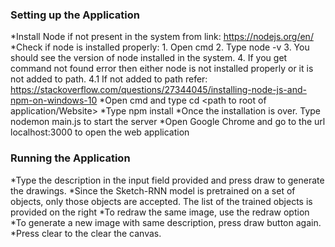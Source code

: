 ### Setting up the Application

*Install Node if not present in the system from link: https://nodejs.org/en/
*Check if node is installed properly:
	1. Open cmd
	2. Type node -v
	3. You should see the version of node installed in the system.
	4. If you get command not found error then either node is not installed properly or it is not added to path.
	4.1 If not added to path refer: https://stackoverflow.com/questions/27344045/installing-node-js-and-npm-on-windows-10
*Open cmd and type cd <path to root of application/Website>
*Type npm install 
*Once the installation is over. Type nodemon main.js to start the server
*Open Google Chrome and go to the url localhost:3000 to open the web application

### Running the Application
*Type the description in the input field provided and press draw to generate the drawings.
*Since the Sketch-RNN model is pretrained on a set of objects, only those objects are accepted. The list of the trained objects is provided on the right
*To redraw the same image, use the redraw option
*To generate a new image with same description, press draw button again.
*Press clear to the clear the canvas.
